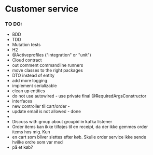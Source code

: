 # Customer service

### TO DO:

- BDD
- TDD
- Mutation tests
- H2
- @Activeprofiles ("integration" or "unit")
- Cloud contract
- out comment commandline runners
- move classes to the right packages
- DTO instead of entity
- add more logging
- implement serializable
- clean up entities
- do not use autowired - use private final @RequiredArgsConstructor
- interfaces
- new controller til cart/order - 
- update email is not allowed - done 
-
- Discuss with group about groupid in kafka listener
- Order items kan ikke tilføjes til en receipt, da der ikke gemmes order items hos mig. Kun
- en cart som bliver slettes efter køb. Skulle order service ikke sende hvilke ordre som var med
- på et køb?

